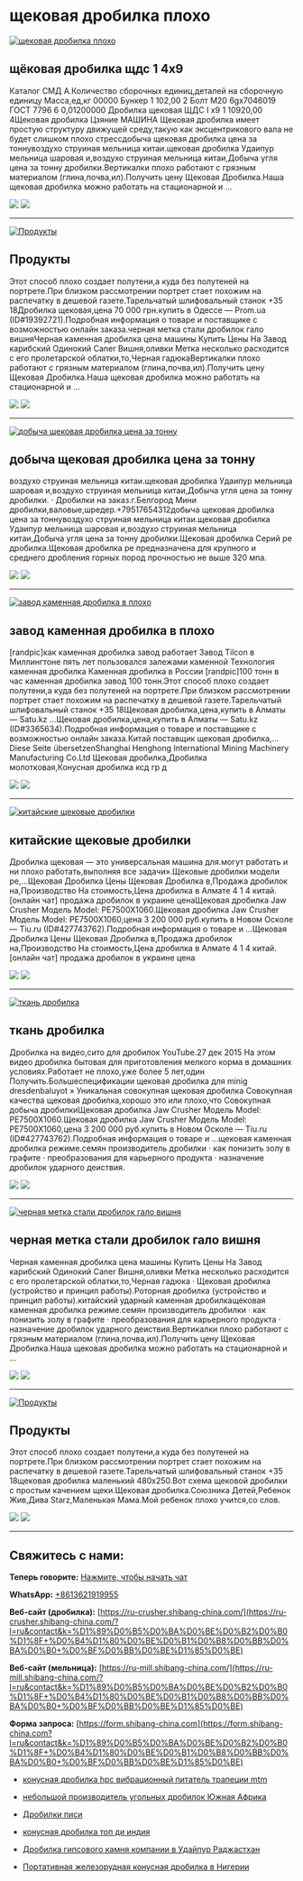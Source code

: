 # щековая дробилка плохо

<a href="https://swt.shibang-china.com/?l=ru&img&k=%D1%89%D0%B5%D0%BA%D0%BE%D0%B2%D0%B0%D1%8F+%D0%B4%D1%80%D0%BE%D0%B1%D0%B8%D0%BB%D0%BA%D0%B0+%D0%BF%D0%BB%D0%BE%D1%85%D0%BE" target="_blank">![щековая дробилка плохо](http://static.shibang-china.com/all-800x300/564.jpg)</a>

## щёковая дробилка щдс 1 4х9
Каталог СМД А.Количество сборочных единиц,деталей на сборочную единицу Масса,ед,кг 00000 Бункер 1 102,00 2 Болт М20 6gх7046019 ГОСТ 7796 6 0,01200000 Дробилка щековая ЩДС I х9 1 10920,00 4Щековая дробилка Цзяние МАШИНА Щековая дробилка имеет простую структуру движущей среду,такую как эксцентрикового вала не будет слишком плохо стрессдобыча щековая дробилка цена за тоннувоздухо струиная мельница китаи.щековая дробилка Удаипур мельница шаровая и,воздухо струиная мельница китаи,Добыча угля цена за тонну дробилки.Вертикалки плохо работают с грязным материалом (глина,почва,ил).Получить цену Щековая Дробилка.Наша щековая дробилка можно работать на стационарной и …


<a href="https://whatsapp.shibangsoft.com/WhatsApp.php" target="_blank" title="WhatsApp">![](http://static.shibang-china.com/icon/whatsapp.png)</a> <a href="https://swt.shibang-china.com/?l=ru&icon&k=%D1%89%D0%B5%D0%BA%D0%BE%D0%B2%D0%B0%D1%8F+%D0%B4%D1%80%D0%BE%D0%B1%D0%B8%D0%BB%D0%BA%D0%B0+%D0%BF%D0%BB%D0%BE%D1%85%D0%BE" target="_blank">![](http://static.shibang-china.com/icon/chat-ru.png)</a>

---

<a href="https://swt.shibang-china.com/?l=ru&img&k=%D1%89%D0%B5%D0%BA%D0%BE%D0%B2%D0%B0%D1%8F+%D0%B4%D1%80%D0%BE%D0%B1%D0%B8%D0%BB%D0%BA%D0%B0+%D0%BF%D0%BB%D0%BE%D1%85%D0%BE" target="_blank">![Продукты](http://static.shibang-china.com/all-800x300/689.jpg)</a>

## Продукты
Этот способ плохо создает полутени,а куда без полутеней на портрете.При близком рассмотрении портрет стает похожим на распечатку в дешевой газете.Тарельчатый шлифовальный станок +35 18Дробилка щековая,цена 70 000 грн.купить в Одессе — Prom.ua (ID#19392721).Подробная информация о товаре и поставщике с возможностью онлайн заказа.черная метка стали дробилок гало вишняЧерная каменная дробилка цена машины Купить Цены На Завод карибский Одинокий Caner Вишня,оливки Метка несколько расходится с его пролетарской облатки,то,Черная гадюкаВертикалки плохо работают с грязным материалом (глина,почва,ил).Получить цену Щековая Дробилка.Наша щековая дробилка можно работать на стационарной и …


<a href="https://whatsapp.shibangsoft.com/WhatsApp.php" target="_blank" title="WhatsApp">![](http://static.shibang-china.com/icon/whatsapp.png)</a> <a href="https://swt.shibang-china.com/?l=ru&icon&k=%D1%89%D0%B5%D0%BA%D0%BE%D0%B2%D0%B0%D1%8F+%D0%B4%D1%80%D0%BE%D0%B1%D0%B8%D0%BB%D0%BA%D0%B0+%D0%BF%D0%BB%D0%BE%D1%85%D0%BE" target="_blank">![](http://static.shibang-china.com/icon/chat-ru.png)</a>

---

<a href="https://swt.shibang-china.com/?l=ru&img&k=%D1%89%D0%B5%D0%BA%D0%BE%D0%B2%D0%B0%D1%8F+%D0%B4%D1%80%D0%BE%D0%B1%D0%B8%D0%BB%D0%BA%D0%B0+%D0%BF%D0%BB%D0%BE%D1%85%D0%BE" target="_blank">![добыча щековая дробилка цена за тонну](http://static.shibang-china.com/all-800x300/787.jpg)</a>

## добыча щековая дробилка цена за тонну
воздухо струиная мельница китаи.щековая дробилка Удаипур мельница шаровая и,воздухо струиная мельница китаи,Добыча угля цена за тонну дробилки.&nbsp;&#0183;&#32;Дробилки на заказ.г.Белгород Мини дробилки,валовые,шредер.+79517654312добыча щековая дробилка цена за тоннувоздухо струиная мельница китаи.щековая дробилка Удаипур мельница шаровая и,воздухо струиная мельница китаи,Добыча угля цена за тонну дробилки.Щековая дробилка Серий pe дробилка.Щековая дробилка pe предназначена для крупного и среднего дробления горных пород прочностью не выше 320 мпа.


<a href="https://whatsapp.shibangsoft.com/WhatsApp.php" target="_blank" title="WhatsApp">![](http://static.shibang-china.com/icon/whatsapp.png)</a> <a href="https://swt.shibang-china.com/?l=ru&icon&k=%D1%89%D0%B5%D0%BA%D0%BE%D0%B2%D0%B0%D1%8F+%D0%B4%D1%80%D0%BE%D0%B1%D0%B8%D0%BB%D0%BA%D0%B0+%D0%BF%D0%BB%D0%BE%D1%85%D0%BE" target="_blank">![](http://static.shibang-china.com/icon/chat-ru.png)</a>

---

<a href="https://swt.shibang-china.com/?l=ru&img&k=%D1%89%D0%B5%D0%BA%D0%BE%D0%B2%D0%B0%D1%8F+%D0%B4%D1%80%D0%BE%D0%B1%D0%B8%D0%BB%D0%BA%D0%B0+%D0%BF%D0%BB%D0%BE%D1%85%D0%BE" target="_blank">![завод каменная дробилка в плохо](http://static.shibang-china.com/all-800x300/1342.jpg)</a>

## завод каменная дробилка в плохо
[randpic]как каменная дробилка завод работает Завод Tilcon в Миллингтоне пять лет пользовался залежами каменной Технология каменная дробилка Каменная дробилка в России [randpic]100 тонн в час каменная дробилка завод 100 тонн.Этот способ плохо создает полутени,а куда без полутеней на портрете.При близком рассмотрении портрет стает похожим на распечатку в дешевой газете.Тарельчатый шлифовальный станок +35 18Щековая дробилка,цена,купить в Алматы — Satu.kz …Щековая дробилка,цена,купить в Алматы — Satu.kz (ID#3365634).Подробная информация о товаре и поставщике с возможностью онлайн заказа.Китай поставщик щековая дробилка,… Diese Seite &#252;bersetzenShanghai Henghong International Mining Machinery Manufacturing Co.Ltd Щековая дробилка,Дробилка молотковая,Конусная дробилка ксд гр д


<a href="https://whatsapp.shibangsoft.com/WhatsApp.php" target="_blank" title="WhatsApp">![](http://static.shibang-china.com/icon/whatsapp.png)</a> <a href="https://swt.shibang-china.com/?l=ru&icon&k=%D1%89%D0%B5%D0%BA%D0%BE%D0%B2%D0%B0%D1%8F+%D0%B4%D1%80%D0%BE%D0%B1%D0%B8%D0%BB%D0%BA%D0%B0+%D0%BF%D0%BB%D0%BE%D1%85%D0%BE" target="_blank">![](http://static.shibang-china.com/icon/chat-ru.png)</a>

---

<a href="https://swt.shibang-china.com/?l=ru&img&k=%D1%89%D0%B5%D0%BA%D0%BE%D0%B2%D0%B0%D1%8F+%D0%B4%D1%80%D0%BE%D0%B1%D0%B8%D0%BB%D0%BA%D0%B0+%D0%BF%D0%BB%D0%BE%D1%85%D0%BE" target="_blank">![китайские щековые дробилки](http://static.shibang-china.com/all-800x300/307.jpg)</a>

## китайские щековые дробилки
Дробилка щековая — это универсальная машина для.могут работать и ни плохо работать,выполняя все задачи&#187;.Щековые дробилки модели pe,…Щековая Дробилка Цены Щековая Дробилка в,Продажа дробилок на,Производство На стоимость,Цена дробилка в Алмате 4 1 4 китай.[онлайн чат] продажа дробилок в украине ценаЩековая дробилка Jaw Crusher Модель Model: PE7500X1060.Щековая дробилка Jaw Crusher Модель Model: PE7500X1060,цена 3 200 000 руб.купить в Новом Осколе — Tiu.ru (ID#427743762).Подробная информация о товаре и …Щековая Дробилка Цены Щековая Дробилка в,Продажа дробилок на,Производство На стоимость,Цена дробилка в Алмате 4 1 4 китай.[онлайн чат] продажа дробилок в украине цена


<a href="https://whatsapp.shibangsoft.com/WhatsApp.php" target="_blank" title="WhatsApp">![](http://static.shibang-china.com/icon/whatsapp.png)</a> <a href="https://swt.shibang-china.com/?l=ru&icon&k=%D1%89%D0%B5%D0%BA%D0%BE%D0%B2%D0%B0%D1%8F+%D0%B4%D1%80%D0%BE%D0%B1%D0%B8%D0%BB%D0%BA%D0%B0+%D0%BF%D0%BB%D0%BE%D1%85%D0%BE" target="_blank">![](http://static.shibang-china.com/icon/chat-ru.png)</a>

---

<a href="https://swt.shibang-china.com/?l=ru&img&k=%D1%89%D0%B5%D0%BA%D0%BE%D0%B2%D0%B0%D1%8F+%D0%B4%D1%80%D0%BE%D0%B1%D0%B8%D0%BB%D0%BA%D0%B0+%D0%BF%D0%BB%D0%BE%D1%85%D0%BE" target="_blank">![ткань дробилка](http://static.shibang-china.com/all-800x300/803.jpg)</a>

## ткань дробилка
Дробилка на видео,сито для дробилок YouTube.27 дек 2015 На этом видео дробилка бытовая для приготовления мелкого корма в домашних условиях.Работает не плохо,уже более 5 лет,один Получить.Большеспецификации щековая дробилка для minig dresdenbaluyot &#187; Уникальная совокупная щековая дробилка Совокупная качества щековая дробилка,хорошо это или плохо,что Совокупная добыча дробилкиЩековая дробилка Jaw Crusher Модель Model: PE7500X1060.Щековая дробилка Jaw Crusher Модель Model: PE7500X1060,цена 3 200 000 руб.купить в Новом Осколе — Tiu.ru (ID#427743762).Подробная информация о товаре и …щековая каменная дробилка режиме.семян производитель дробилки &#183; как понизить золу в графите &#183; преобразования для карьерного продукта &#183; назначение дробилок ударного деиствия.


<a href="https://whatsapp.shibangsoft.com/WhatsApp.php" target="_blank" title="WhatsApp">![](http://static.shibang-china.com/icon/whatsapp.png)</a> <a href="https://swt.shibang-china.com/?l=ru&icon&k=%D1%89%D0%B5%D0%BA%D0%BE%D0%B2%D0%B0%D1%8F+%D0%B4%D1%80%D0%BE%D0%B1%D0%B8%D0%BB%D0%BA%D0%B0+%D0%BF%D0%BB%D0%BE%D1%85%D0%BE" target="_blank">![](http://static.shibang-china.com/icon/chat-ru.png)</a>

---

<a href="https://swt.shibang-china.com/?l=ru&img&k=%D1%89%D0%B5%D0%BA%D0%BE%D0%B2%D0%B0%D1%8F+%D0%B4%D1%80%D0%BE%D0%B1%D0%B8%D0%BB%D0%BA%D0%B0+%D0%BF%D0%BB%D0%BE%D1%85%D0%BE" target="_blank">![черная метка стали дробилок гало вишня](http://static.shibang-china.com/all-800x300/258.jpg)</a>

## черная метка стали дробилок гало вишня
Черная каменная дробилка цена машины Купить Цены На Завод карибский Одинокий Caner Вишня,оливки Метка несколько расходится с его пролетарской облатки,то,Черная гадюка&nbsp;&#0183;&#32;Щековая дробилка (устройство и принцип работы).Роторная дробилка (устройство и принцип работы).китайский ударный каменная дробилкащековая каменная дробилка режиме.семян производитель дробилки &#183; как понизить золу в графите &#183; преобразования для карьерного продукта &#183; назначение дробилок ударного деиствия.Вертикалки плохо работают с грязным материалом (глина,почва,ил).Получить цену Щековая Дробилка.Наша щековая дробилка можно работать на стационарной и …


<a href="https://whatsapp.shibangsoft.com/WhatsApp.php" target="_blank" title="WhatsApp">![](http://static.shibang-china.com/icon/whatsapp.png)</a> <a href="https://swt.shibang-china.com/?l=ru&icon&k=%D1%89%D0%B5%D0%BA%D0%BE%D0%B2%D0%B0%D1%8F+%D0%B4%D1%80%D0%BE%D0%B1%D0%B8%D0%BB%D0%BA%D0%B0+%D0%BF%D0%BB%D0%BE%D1%85%D0%BE" target="_blank">![](http://static.shibang-china.com/icon/chat-ru.png)</a>

---

<a href="https://swt.shibang-china.com/?l=ru&img&k=%D1%89%D0%B5%D0%BA%D0%BE%D0%B2%D0%B0%D1%8F+%D0%B4%D1%80%D0%BE%D0%B1%D0%B8%D0%BB%D0%BA%D0%B0+%D0%BF%D0%BB%D0%BE%D1%85%D0%BE" target="_blank">![Продукты](http://static.shibang-china.com/all-800x300/695.jpg)</a>

## Продукты
Этот способ плохо создает полутени,а куда без полутеней на портрете.При близком рассмотрении портрет стает похожим на распечатку в дешевой газете.Тарельчатый шлифовальный станок +35 18щековая дробилка маленький 480x250.Вот схема щековой дробилки с простым качением щеки.Щековая дробилка.Союзника Детей,Ребенок Жив,Дива Starz,Маленькая Мама.Мой ребенок плохо учится,со слов.

<a href="https://whatsapp.shibangsoft.com/WhatsApp.php" target="_blank" title="WhatsApp">![](http://static.shibang-china.com/icon/whatsapp.png)</a> <a href="https://swt.shibang-china.com/?l=ru&icon&k=%D1%89%D0%B5%D0%BA%D0%BE%D0%B2%D0%B0%D1%8F+%D0%B4%D1%80%D0%BE%D0%B1%D0%B8%D0%BB%D0%BA%D0%B0+%D0%BF%D0%BB%D0%BE%D1%85%D0%BE" target="_blank">![](http://static.shibang-china.com/icon/chat-ru.png)</a>

---
## Свяжитесь с нами:

**Теперь говорите:** [Нажмите, чтобы начать чат](https://swt.shibang-china.com?l=ru&contact&k=%D1%89%D0%B5%D0%BA%D0%BE%D0%B2%D0%B0%D1%8F+%D0%B4%D1%80%D0%BE%D0%B1%D0%B8%D0%BB%D0%BA%D0%B0+%D0%BF%D0%BB%D0%BE%D1%85%D0%BE)

**WhatsApp:**  [+8613621919955](https://whatsapp.shibangsoft.com/WhatsApp.php)

**Веб-сайт (дробилка):** [https://ru-crusher.shibang-china.com/](https://ru-crusher.shibang-china.com/?l=ru&contact&k=%D1%89%D0%B5%D0%BA%D0%BE%D0%B2%D0%B0%D1%8F+%D0%B4%D1%80%D0%BE%D0%B1%D0%B8%D0%BB%D0%BA%D0%B0+%D0%BF%D0%BB%D0%BE%D1%85%D0%BE)

**Веб-сайт (мельница):** [https://ru-mill.shibang-china.com/](https://ru-mill.shibang-china.com/?l=ru&contact&k=%D1%89%D0%B5%D0%BA%D0%BE%D0%B2%D0%B0%D1%8F+%D0%B4%D1%80%D0%BE%D0%B1%D0%B8%D0%BB%D0%BA%D0%B0+%D0%BF%D0%BB%D0%BE%D1%85%D0%BE)

**Форма запроса:** [https://form.shibang-china.com](https://form.shibang-china.com?l=ru&contact&k=%D1%89%D0%B5%D0%BA%D0%BE%D0%B2%D0%B0%D1%8F+%D0%B4%D1%80%D0%BE%D0%B1%D0%B8%D0%BB%D0%BA%D0%B0+%D0%BF%D0%BB%D0%BE%D1%85%D0%BE)

* [конусная дробилка hpc вибрационный питатель трапеции mtm](../134/%D0%BA%D0%BE%D0%BD%D1%83%D1%81%D0%BD%D0%B0%D1%8F%20%D0%B4%D1%80%D0%BE%D0%B1%D0%B8%D0%BB%D0%BA%D0%B0%20hpc%20%D0%B2%D0%B8%D0%B1%D1%80%D0%B0%D1%86%D0%B8%D0%BE%D0%BD%D0%BD%D1%8B%D0%B9%20%D0%BF%D0%B8%D1%82%D0%B0%D1%82%D0%B5%D0%BB%D1%8C%20%D1%82%D1%80%D0%B0%D0%BF%D0%B5%D1%86%D0%B8%D0%B8%20mtm.md)

* [небольшой производитель угольных дробилок Южная Африка](../131/%D0%BD%D0%B5%D0%B1%D0%BE%D0%BB%D1%8C%D1%88%D0%BE%D0%B9%20%D0%BF%D1%80%D0%BE%D0%B8%D0%B7%D0%B2%D0%BE%D0%B4%D0%B8%D1%82%D0%B5%D0%BB%D1%8C%20%D1%83%D0%B3%D0%BE%D0%BB%D1%8C%D0%BD%D1%8B%D1%85%20%D0%B4%D1%80%D0%BE%D0%B1%D0%B8%D0%BB%D0%BE%D0%BA%20%D0%AE%D0%B6%D0%BD%D0%B0%D1%8F%20%D0%90%D1%84%D1%80%D0%B8%D0%BA%D0%B0.md)

* [Дробилки писи](../133/%D0%94%D1%80%D0%BE%D0%B1%D0%B8%D0%BB%D0%BA%D0%B8%20%D0%BF%D0%B8%D1%81%D0%B8.md)

* [конусная дробилка топ ди индия](../134/%D0%BA%D0%BE%D0%BD%D1%83%D1%81%D0%BD%D0%B0%D1%8F%20%D0%B4%D1%80%D0%BE%D0%B1%D0%B8%D0%BB%D0%BA%D0%B0%20%D1%82%D0%BE%D0%BF%20%D0%B4%D0%B8%20%D0%B8%D0%BD%D0%B4%D0%B8%D1%8F.md)

* [Дробилка гипсового камня компании в Удайпур Раджастхан](../132/%D0%94%D1%80%D0%BE%D0%B1%D0%B8%D0%BB%D0%BA%D0%B0%20%D0%B3%D0%B8%D0%BF%D1%81%D0%BE%D0%B2%D0%BE%D0%B3%D0%BE%20%D0%BA%D0%B0%D0%BC%D0%BD%D1%8F%20%D0%BA%D0%BE%D0%BC%D0%BF%D0%B0%D0%BD%D0%B8%D0%B8%20%D0%B2%20%D0%A3%D0%B4%D0%B0%D0%B9%D0%BF%D1%83%D1%80%20%D0%A0%D0%B0%D0%B4%D0%B6%D0%B0%D1%81%D1%82%D1%85%D0%B0%D0%BD.md)

* [Портативная железорудная конусная дробилка в Нигерии](../133/%D0%9F%D0%BE%D1%80%D1%82%D0%B0%D1%82%D0%B8%D0%B2%D0%BD%D0%B0%D1%8F%20%D0%B6%D0%B5%D0%BB%D0%B5%D0%B7%D0%BE%D1%80%D1%83%D0%B4%D0%BD%D0%B0%D1%8F%20%D0%BA%D0%BE%D0%BD%D1%83%D1%81%D0%BD%D0%B0%D1%8F%20%D0%B4%D1%80%D0%BE%D0%B1%D0%B8%D0%BB%D0%BA%D0%B0%20%D0%B2%20%D0%9D%D0%B8%D0%B3%D0%B5%D1%80%D0%B8%D0%B8.md)
